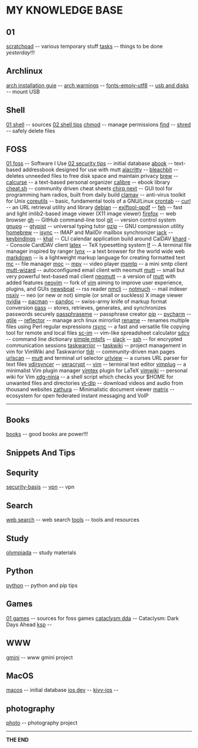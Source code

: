 # MY KNOWLEDGE BASE

## 01
[scratchpad](scratchpad.md) -- various temporary stuff
[tasks](tasks.md) -- things to be done _yesterday_!!!

## Archlinux
[arch installation guie](archlinux.md) --
[arch warnings](archlinux-warnings.md) --
[fonts-emojy-utf8](emoji-and-utf8.md) --
[usb and disks](mount-usb.md) -- mount USB

## Shell
[01 shell](shell) -- sources
[02 shell tips](shell-tips.md)
[chmod](chmod.md) -- manage permissions
[find](find.md) --
[shred](shred.md) -- safely delete files

## FOSS
[01 foss](foss.md) -- Software I Use
[02 security tips](sectips.md) -- initial database
[abook](abook.md) -- text-based addressbook designed for use with mutt
[alacritty](alacritty.md) --
[bleachbit](bleachbit.md) -- deletes unneeded files to free disk space and maintain privacy
[brew](brew.md) --
[calcurse](calcurse.md) -- a text-based personal organizer
[calibre](calibre.md) -- ebook library
[cheat.sh](cheatsh.md) -- community driven cheat sheets
[chirp next](chirp-next) -- GUI tool for programming ham radios, built from daily build
[clamav](clamav.md) -- anti-virus toolkit for Unix
[coreutils](coreutils.md) -- basic, fundamental tools of a GNU/Linux
[crontab](crontab.md) --
[curl](curl.md) -- an URL retrieval utility and library
[debian](debian.md) --
[exiftool-qpdf](exiftool-qpdf.md) --
[feh](feh) -- fast and light imlib2-based image viewer (X11 image viewer)
[firefox](firefox.md) -- web browser
[gh](gh.md) -- GitHub command-line tool
[git](git.md) -- version control system
[gnupg](gnupg.md) --
[gtypist](gtypist.md) -- universal typing tutor
[gzip](gzip.md) -- GNU compression utility
[homebrew](homebrew.md) --
[isync](isync.md) -- IMAP and MailDir mailbox synchronizer
[jack](jack.md) --
[keybindings](keybindings.md) --
[khal](khal.md) -- CLI calendar application build around CalDAV
[khard](khard.md) -- Console CardDAV client
[latex](latex.md) -- TeX typesetting system
[lf](lf) -- A terminal file manager inspired by ranger
[lynx](lynx.md) -- a text browser for the world wide web
[markdown](markdown.md) -- is a lightweight markup language for creating formatted text
[mc](mc.md) -- file manager
[moc](moc.md) --
[mpv](mpv.md) -- video player
[msmtp](msmtp.md) -- a mini smtp client
[mutt-wizard](mutt-wizard.md) -- autoconfigured email client with neomutt
[mutt](mutt.md) -- small but very powerful text-based mail client
[neomutt](neomutt.md) -- a version of [mutt](mutt.md) with added features
[neovim](neovim.md) -- fork of [vim](vim-tips.md) aiming to improve user experience, plugins, and GUIs
[newsboat](newsboat.md) -- rss reader
[nmcli](nmcli.md) --
[notmuch](notmuch.md) -- mail indexer
[nsxiv](nsxiv.md) -- neo (or new or not) simple (or small or suckless) X image viewer
[nvidia](nvidia.md) --
[pacman](pacman.md) --
[pandoc](pandoc.md) -- swiss-army knife of markup format conversion
[pass](pass.md) -- stores, retrieves, generates, and synchronizes passwords securely
[passphraseme](passphraseme.md) -- passphrase creator
[pip](pip.md) --
[pycharm](pycharm.md) --
[qtile](qtile.md) --
[reflector](reflector.md) -- manage arch linux mirrorlist
[rename](rename) -- renames multiple files using Perl regular expressions
[rsync](rsync.md) -- a fast and versatile file copying tool for remote and local files
[sc-im](sc-im.md) -- vim-like spreadsheet calculator
[sdcv](sdcv.md) -- command line dictionary
[simple mtpfs](simple-mtpfs.md) --
[slack](slack.md) --
[ssh](ssh.md) -- for encrypted communication sessions
[taskwarrior](taskwarrior.md) --
[taskwiki](taskwiki.md) -- project management in vim for VimWiki and Taskwarrior
[tldr](tldr.md) -- community-driven man pages
[urlscan](urlscan.md) -- [mutt](mutt) and terminal url selector
[urlview](urlview.md) -- a curses URL parser for text files
[vdirsyncer](vdirsyncer.md) --
[veracrypt](veracrypt.md) --
[vim](vim.md) -- terminal text editor
[vimplug](vimplug.md) -- a minimalist Vim plugin manager
[vimtex](vimtex) plugin for LaTeX
[vimwiki](vimwiki.md) -- personal wiki for Vim
[xdg-ninja](xdg-ninja) -- a shell script which checks your $HOME for unwanted files and directories
[yt-dlp](yt-dlp) -- download videos and audio from thousand websites
[zathura](zathura.md) -- Minimalistic document viewer
[matrix](matrix) -- ecosystem for open federated instant messaging and VoIP

---

## Books
[books](books.md) -- good books are power!!!

## Snippets And Tips

## Sequrity
[security-basis](security-basis.md) --
[vpn](vpn) -- vpn

## Search
[web search](web-search.md) -- web search
[tools](tools) -- tools and resources

## Study
[olympiada](olympiada.md) -- study materials

## Python
[python](python.md) -- python and pip tips

## Games
[01 games](games) -- sources for foss games
[cataclysm dda](cataclysm-dda) -- Cataclysm: Dark Days Ahead
[ksp](ksp.md) --

## WWW
[gmini](gmini.md) -- www gmini project

## MacOS
[macos](macos.md) -- initial database
[ios dev](ios-dev.md) --
[kivy-ios](kivy-ios-cheatsheet.md) --

## photography
[photo](photo.md) -- photography project

---

**THE END**
